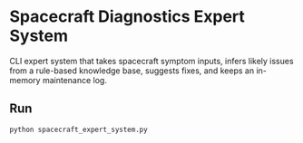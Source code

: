 # Spacecraft Diagnostics Expert System

CLI expert system that takes spacecraft symptom inputs, infers likely issues from a rule-based knowledge base, suggests fixes, and keeps an in-memory maintenance log.

## Run
```bash
python spacecraft_expert_system.py
